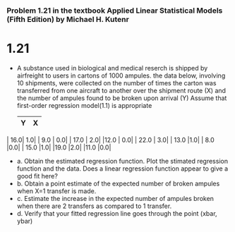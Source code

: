 ### Problem 1.21 in the textbook Applied Linear Statistical Models (Fifth Edition) by Michael H. Kutenr
# 1.21
* A substance used in biological and medical reserch is shipped by airfreight to users in cartons of 1000 ampules. the data below, involving 10 shipments, were collected on the number of times the carton was transferred from one aircraft to another over the shipment route (X) and the number of ampules found to be broken upon arrival (Y)
Assume that first-order regression model(1.1) is appropriate
  
  |Y |      X|
  |:---:|:---:|
|   16.0|    1.0|
 |   9.0 |   0.0|
  | 17.0 |  2.0|
   |12.0  |  0.0|
  | 22.0   | 3.0|
  | 13.0    |1.0|
  |  8.0    |0.0|
  | 15.0    |1.0|
   |19.0    |2.0|
   |11.0    |0.0|
   
   * a. Obtain the estimated regression function. Plot the stimated regression function and the data. Does a linear regression function appear to give a good fit here?
   * b. Obtain a point estimate of the expected number of broken ampules when X=1 transfer is made.
   * c. Estimate the increase in the expected number of ampules broken when there are 2 transfers as compared to 1 transfer.
   * d. Verify that your fitted regression line goes through the point (xbar, ybar)
